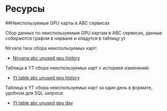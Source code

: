Ресурсы
===
##Неиспользуемые GPU карты в ABC сервисах

Сбор данных по неиспользуемым GPU картам в ABC сервисах, данные собираются графом в нирване и кладутся в таблицу yt

Nirvana таск сбора неиспользуемых карт:
 - [Nirvana abc unused gpu history](https://nirvana.yandex-team.ru/flow/461766ec-6851-41ad-a902-ae6c71bd5c59/509d11cf-f45c-4af0-9ca0-ab46a4928d0f/graph)

Таблица в YT сбора неиспользуемых карт с историей изменений:
 - [Yt table abc unused gpu history](https://yt.yandex-team.ru/hahn/navigation?path=//home/capacity_planning/gpu_idle/abc_history_dataset_cost)

Таблица в YT сбора неиспользуемых карт за один день в формате, удобном для SQL запроса:
 - [Yt table abc unused gpu day](https://yt.yandex-team.ru/hahn/navigation?path=//home/capacity_planning/gpu_idle/abc_day_cost)
